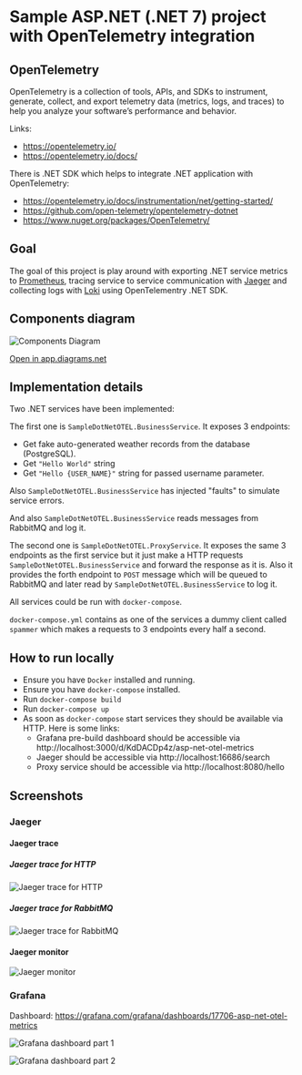 # Sample ASP.NET (.NET 7) project with OpenTelemetry integration

## OpenTelemetry

OpenTelemetry is a collection of tools, APIs, and SDKs to instrument, generate, collect, and export telemetry data (metrics, logs, and traces) to help you analyze your software’s performance and behavior.

Links:
* https://opentelemetry.io/
* https://opentelemetry.io/docs/

There is .NET SDK which helps to integrate .NET application with OpenTelemetry:
* https://opentelemetry.io/docs/instrumentation/net/getting-started/
* https://github.com/open-telemetry/opentelemetry-dotnet
* https://www.nuget.org/packages/OpenTelemetry/

## Goal

The goal of this project is play around with exporting .NET service metrics to [Prometheus](https://prometheus.io/), tracing service to service communication with [Jaeger](https://www.jaegertracing.io/) and collecting logs with [Loki](https://grafana.com/oss/loki/) using OpenTelementry .NET SDK.

## Components diagram

![Components Diagram](Images/Diagram.png)

[Open in app.diagrams.net](https://viewer.diagrams.net/?url=https://raw.githubusercontent.com/nazarii-piontko/sample-dotnet-otel/main/Diagram.xml)

## Implementation details

Two .NET services have been implemented:

The first one is `SampleDotNetOTEL.BusinessService`. It exposes 3 endpoints:
* Get fake auto-generated weather records from the database (PostgreSQL).
* Get `"Hello World"` string
* Get `"Hello {USER_NAME}"` string for passed username parameter. 

Also `SampleDotNetOTEL.BusinessService` has injected "faults" to simulate service errors.

And also `SampleDotNetOTEL.BusinessService` reads messages from RabbitMQ and log it.

The second one is `SampleDotNetOTEL.ProxyService`. It exposes the same 3 endpoints as the first service but it just make a HTTP requests `SampleDotNetOTEL.BusinessService` and forward the response as it is.
Also it provides the forth endpoint to `POST` message which will be queued to RabbitMQ and later read by `SampleDotNetOTEL.BusinessService` to log it.

All services could be run with `docker-compose`.

`docker-compose.yml` contains as one of the services a dummy client called `spammer` which makes a requests to 3 endpoints every half a second.

## How to run locally

* Ensure you have `Docker` installed and running.
* Ensure you have `docker-compose` installed.
* Run `docker-compose build`
* Run `docker-compose up`
* As soon as `docker-compose` start services they should be available via HTTP. Here is some links:
  * Grafana pre-build dashboard should be accessible via http://localhost:3000/d/KdDACDp4z/asp-net-otel-metrics
  * Jaeger should be accessible via http://localhost:16686/search
  * Proxy service should be accessible via http://localhost:8080/hello

## Screenshots

### Jaeger

#### Jaeger trace

##### Jaeger trace for HTTP
![Jaeger trace for HTTP](Images/JaegerTraceHTTP.png)

##### Jaeger trace for RabbitMQ
![Jaeger trace for RabbitMQ](Images/JaegerTraceRabbitMQ.png)

#### Jaeger monitor

![Jaeger monitor](Images/JaegerMonitor.png)

### Grafana

Dashboard: https://grafana.com/grafana/dashboards/17706-asp-net-otel-metrics

![Grafana dashboard part 1](Images/GrafanaOTELMetrics1.png)

![Grafana dashboard part 2](Images/GrafanaOTELMetrics2.png)
